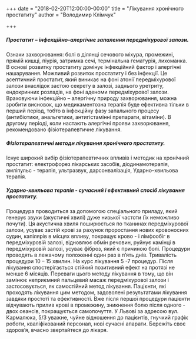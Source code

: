 +++
date = "2018-02-20T12:00:00-00:00"
title = "Лікування хронічного простатиту"
author = "Володимир Клімчук"

+++

##### Простатит – інфекційно-алергічне запалення передміхурової залози.
Ознаки захворювання: болі в ділянці сечового міхура, промежині, прямій кишці, піурія, затримка сечі, термінальна гематурія, лихоманка. В основі розвитку простатиту домінує інфекційний фактор і алергічні нашарування. Можливий розвиток простатиту і без інфекції. Це асептичний простатит, який виникає на фоні атонії передміхурової залози внаслідок застою секрету в залозі, заднього уретриту, ендокринних розладів, на фоні аденоми передміхурової залози. Враховуючи інфекційно – алергічну природу захворювання, можна зробити висновок, що медикаментозна терапія буде ефективна тільки в перший період, тобто в інфекційну фазу запального процесу (антибіотики, анальгетики, антигістамінні препарати, вітаміни). В другому періоді, коли настають алергічні прояви захворювання, рекомендовано фізіотерапевтичне лікування.

##### Фізіотерапевтичні методи лікування хронічного простатиту.

Існує широкий вибір фізіотерапевтичних впливів і методик на хронічний простатит: електрофорез лікарських засобів, діодинамотерапія, амліпульс - терапія, ультразвук, дарсонвалізація, Ударно–хвильова терапія.

##### Ударно-хвильова терапія - сучасний і ефективний спосіб лікування простатиту.
 
Процедура проводиться за допомогою спеціального приладу, який генерує звуки (акустичні хвилі) дуже низької частоти (їх неможливо почути). Ця акустична хвиля поширюється по тканинах передміхурової залози, усуває застій крові за рахунок проростання нових кровоносних судин, капілярів в місцях впливу, покращує крово - і лімфообіг в передміхуровій залозі, відновлює обмін речовин, руйнує камінці в передміхуровій залозі, усуває фіброз, який є причиною болі. Процедури проводять в лежачому положенні один раз в п’ять днів. Тривалість процедури 10 – 15 хвилин. На курс лікування 5 -7 процедур. Після лікування спостерігається стійкий позитивний ефект на протязі не менше 6 місяців. Переваги цього методу лікування в тому, що він замінює неприємний пальцевий масаж передміхурової залози і застосовується, як самостійний метод лікування.  Пацієнти, які проходять  лікування цим методом, задоволені результатами лікування завдяки простоті та ефективності. Вже після першої процедури пацієнти відчувають прилив крові в промежину, зникнення болю після одного - двох сеансів, покращується самопочуття. У Львові за адресою вул. Кармалюка, 5/3 уважне, чуйне відношення до  пацієнтів, гнучкий графік роботи, кваліфікований персонал, нові сучасні апарати. Бережіть своє здоров’я, вчасно звертайтеся до лікаря.

